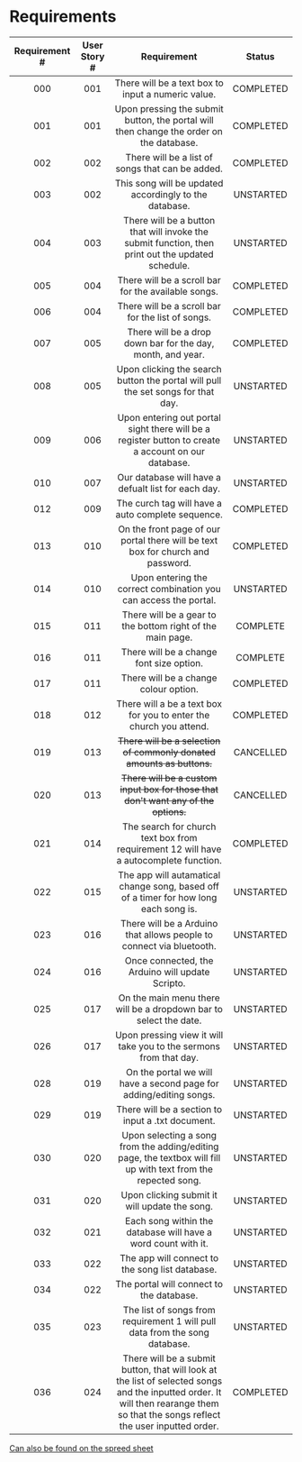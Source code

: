 # Requirements

| Requirement #  | User Story # | Requirement | Status |
|:---:|:---:|:---:|:---:|
| 000 | 001 | There will be a text box to input a numeric value. | COMPLETED |
| 001 | 001 | Upon pressing the submit button, the portal will then change the order on the database. | COMPLETED |
| 002 | 002 | There will be a list of songs that can be added. | COMPLETED |
| 003 | 002 | This song will be updated accordingly to the database. | UNSTARTED |
| 004 | 003 | There will be a button that will invoke the submit function, then print out the updated schedule. | UNSTARTED |
| 005 | 004 | There will be a scroll bar for the available songs. | COMPLETED |
| 006 | 004 | There will be a scroll bar for the list of songs. | COMPLETED |
| 007 | 005 | There will be a drop down bar for the day, month, and year. | COMPLETED |
| 008 | 005 | Upon clicking the search button the portal will pull the set songs for that day. | UNSTARTED |
| 009 | 006 | Upon entering out portal sight there will be a register button to create a account on our database. | UNSTARTED |
| 010 | 007 | Our database will have a defualt list for each day. | UNSTARTED |
| 012 | 009 | The curch tag will have a auto complete sequence.	 | COMPLETED |
| 013 | 010 | On the front page of our portal there will be text box for church and password. | COMPLETED |
| 014 | 010 | Upon entering the correct combination you can access the portal. | UNSTARTED |
| 015 | 011 | There will be a gear to the bottom right of the main page. | COMPLETE |
| 016 | 011 | There will be a change font size option. | COMPLETE |
| 017 | 011 | There will be a change colour option. | COMPLETED |
| 018 | 012 | There will a be a text box for you to enter the church you attend. | COMPLETED |
| 019 | 013 | ~~There will be a selection of commonly donated amounts as buttons.~~ | CANCELLED |
| 020 | 013 | ~~There will be a custom input box for those that don't want any of the options.~~ | CANCELLED |
| 021 | 014 | The search for church text box from requirement 12 will have a autocomplete function. | COMPLETED |
| 022 | 015 | The app will autamatical change song, based off of a timer for how long each song is. | UNSTARTED |
| 023 | 016 | There will be a Arduino that allows people to connect via bluetooth. | UNSTARTED |
| 024 | 016 | Once connected, the Arduino will update Scripto. | UNSTARTED |
| 025 | 017 | On the main menu there will be a dropdown bar to select the date. | UNSTARTED |
| 026 | 017 | Upon pressing view it will take you to the sermons from that day. | UNSTARTED |
| 028 | 019 | On the portal we will have a second page for adding/editing songs. | UNSTARTED |
| 029 | 019 | There will be a section to input a .txt document. | UNSTARTED |
| 030 | 020 | Upon selecting a song from the adding/editing page, the textbox will fill up with text from the repected song. | UNSTARTED |
| 031 | 020 | Upon clicking submit it will update the song. | UNSTARTED |
| 032 | 021 | Each song within the database will have a word count with it. | UNSTARTED |
| 033 | 022 | The app will connect to the song list database. | UNSTARTED |
| 034 | 022 | The portal will connect to the database. | UNSTARTED |
| 035 | 023 | The list of songs from requirement 1 will pull data from the song database. | UNSTARTED |
| 036 | 024 |There will be a submit button, that will look at the list of selected songs and the inputted order.  It will then rearange them so that the songs reflect the user inputted order.|COMPLETED|

[Can also be found on the spreed sheet](https://docs.google.com/spreadsheets/d/1XN6rKwXLS9GsNlR3xUBHYqMU5o3qh3YpbnUO6bJzAT0/edit#gid=1934002586)

